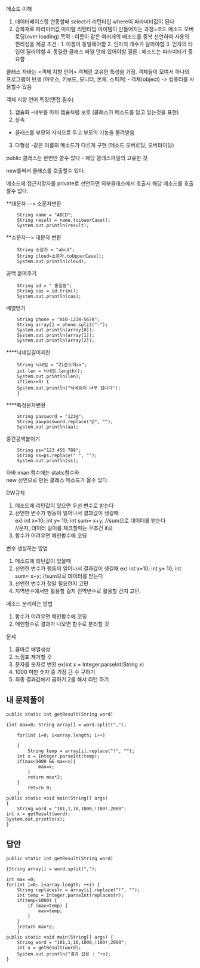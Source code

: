 메소드 이해
1. 데이터베이스랑 연동할때
    select가 리턴타입 where이 파라미터값이 된다
2. 강화재료 파라미터값 아이템 리턴타입
    아이템이 만들어지는 과정=코드
메소드 오버로딩(over loading)
목적 : 이름이 같은 여러개의 메소드를 중복 선언하여 사용의 편리성을 제공
조건 : 1. 이름이 동일해야함
       2. 인자의 개수가 달라야함
       3. 인자의 타입이 달라야함
       4. 동일한 클래스 파일 안에 있어야함
결론 : 메소드는 파라미터가 중요함


클래스
자바는 <객체 지향 언어>
객체란 고유한 특성을 가짐.
객체들이 모여서 하나의 프로그램이 탄생
(마우스, 키보드, 모니터, 본체, 스피커) - 객체(object)
-> 컴퓨터를 사용할수 있음

객체 지향 언어 특징(면접 필수)
1. 캡슐화
-내부를 마치 캡슐처럼 보호 (클래스가 메소드를 담고 있는것을 표현)
2. 상속
- 클래스를 부모와 자식으로 두고 부모의 기능을 물려받음
3. 다형성
-같은 이름의 메소드가 다르게 구현
(메소드 오버로딩, 오버라이딩)

public 클래스는 한번만 쓸수 있다 - 해당 클래스파일의 고유한 것

new를써서 클래스를 호출할수 있다.

메소드에 접근지정자를 private로 선언하면
외부클래스에서 호출시 해당 메소드를 호출할수 없다.

**대문자 --> 소문자변환
		
        String name = "ABCD";
		String result = name.toLowerCase();
		System.out.println(result);

**소문자--> 대문자 변환
		
        String 소문자 = "abcd";
		String cloud=소문자.toUpperCase();
		System.out.println(cloud);

공백 붙여주기
        
        String id = " 홍길동";
		String cas = id.trim();
		System.out.println(cas);

배열받기
        
        String phone = "010-1234-5678";
		String array[] = phone.split("-");
        System.out.println(array[0]);
		System.out.println(array[1]);
		System.out.println(array[2]);

****닉네임길이제한
        
        String 닉네임 = "Zi존도적xx";
		int len = 닉네임.length();
		System.out.println(len);
		if(len>=4) {
		System.out.println("닉네임이 너무 깁니다");
		}

****특정문자변환
        
        String password = "123@";
		String aa=password.replace("@", "");
		System.out.println(aa);

중간공백붙이기
        
        String ps="123 456 789";
		String ss=ps.replace(" ", "");
		System.out.println(ss);

자바 mian 함수에는 static함수와  
new 선언으로 만든 클래스 메소드가 올수 있다.  

DW규칙
1. 메소드에 리턴값이 있으면 우선 변수로 받는다
2. 선언한 변수가 행동이 일어나서 결과값이 생길때  
 ex) int x=10; int y= 10;
 int sum= x+y; //sum으로 데이터를 받는다  
//문자, 데이터 길이를 체크할때는 무조건 if로
3. 함수가 어려우면 메인함수에 코딩

변수 생성하는 방법  
1. 메소드에 리턴값이 있을때
2. 선언한 변수가 행동이 일어나서 결과값이 생길때
ex) int x=10; int y= 10;
 int sum= x+y; //sum으로 데이터를 받는다 
3. 선언한 변수가 정말 필요한지 고민
4. 지역변수에서만 활용할 걸지 전역변수로 활용할 건지 고민.

메소드 분리하는 방법
1. 함수가 어려우면 메인함수에 코딩
2. 메인함수로 결과가 나오면 함수로 분리할 것



문제

1. 콤마로 배열생성
2. 느낌표 제거할 것
3. 문자를 숫자로 변환 ex)int x = Integer.parseInt(String x)
4. 1000 미만 숫자 중 가장 큰 수 구하기
5. 최종 결과값에서 곱하기 2를 해서 리턴 하기

## 내 문제풀이


	public static int getResult(String word) 

  	{int max=0; String array[] = word.split(",");

		for(int i=0; i<array.length; i++)    
		  
		{
			String temp = array[i].replace("!", "");  
		int x = Integer.parseInt(temp);
		if(max<1000 && max<x){
				max=x;
			}	
			return max*2;
		} 
			return 0;
		}	
	public static void main(String[] args)   
	{
		String word = "101,1,10,1000,!100!,2000";
	int x = getResult(word);
	System.out.println(x);
	}

## 답안

	public static int getResult(String word)

	{String array[] = word.split(",");
	
	int max =0;
	for(int i=0; i<array.length; ++i) {
		String replacestr = array[i].replace("!", "");
		int temp = Integer.parseInt(replacestr);
		if(temp<1000) {
			if (max<temp) {
				max=temp;
			}
		}
		}return max*2;
		}
	public static void main(String[] args) {
		String word = "101,1,10,1000,!100!,2000";
		int x = getResult(word);
		System.out.println("결과 값은 : "+x);
	}
